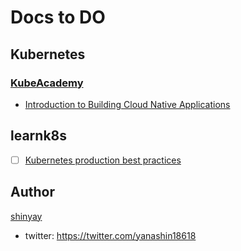 # Docs to DO

## Kubernetes

### [KubeAcademy](https://kube.academy)

- [Introduction to Building Cloud Native Applications](https://kube.academy/paths/introduction-to-building-cloud-native-applications)

## learnk8s

- [ ] [Kubernetes production best practices](https://learnk8s.io/production-best-practices)

## Author

[shinyay](https://github.com/shinyay)

- twitter: <https://twitter.com/yanashin18618>
